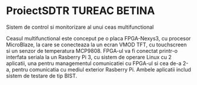 # ProiectSDTR TUREAC BETINA
Sistem de control si monitorizare al unui ceas multifunctional

Ceasul multifunctional este conceput pe o placa FPGA-Nexys3, cu procesor MicroBlaze, la care se conecteaza la un ecran VMOD TFT, cu touchscreen si un senzor de temperatura MCP9808. FPGA-ul va fi conectat printr-o interfata seriala la un Rasberry Pi 3, cu sistem de operare Linux cu 2 aplicatii, una pentru managementul comunicatiei cu FPGA-ul si cea de-a 2-a, pentru comunicatia cu mediul exterior Rasberry Pi. Ambele aplicatii includ sistem de testare de tip BIST. 
